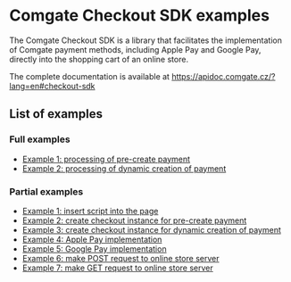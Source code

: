 # Comgate Checkout SDK examples

The Comgate Checkout SDK is a library that facilitates the implementation of Comgate payment methods, including Apple Pay and Google Pay, directly into the shopping cart of an online store.

The complete documentation is available at https://apidoc.comgate.cz/?lang=en#checkout-sdk

## List of examples

### Full examples
- [Example 1: processing of pre-create payment](/full_1_pre_create_payment.js)
- [Example 2: processing of dynamic creation of payment](/full_2_dynamic_creation_of_payment.js)

### Partial examples
- [Example 1: insert script into the page ](/partial_1_Insert_script_into_the_page.html)
- [Example 2: create checkout instance for pre-create payment](/partial_2_pre_create_payment.js)
- [Example 3: create checkout instance for dynamic creation of payment](/partial_3_dynamic_creation_of_payment.js)
- [Example 4: Apple Pay implementation](/partial_4_apple_pay_implementation.js)
- [Example 5: Google Pay implementation](/partial_5_google_pay_implementation.js)
- [Example 6: make POST request to online store server](/partial_6_eshop_requests-POST.js)
- [Example 7: make GET request to online store server](/partial_7_eshop_requests-GET.js)